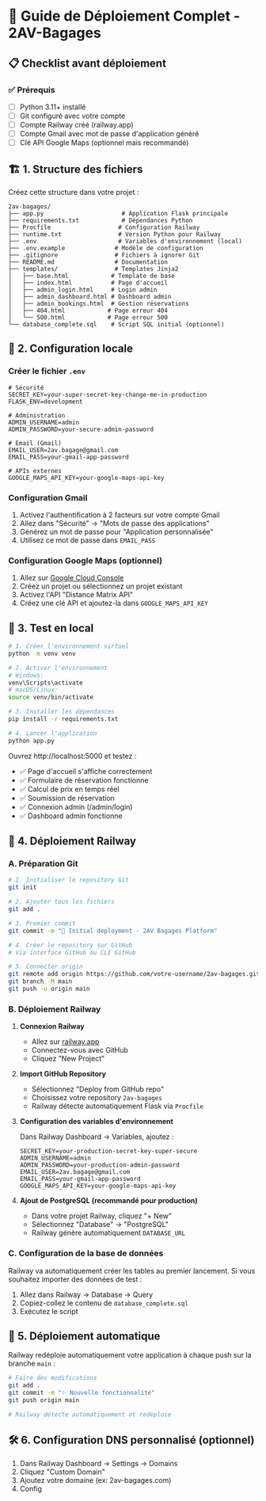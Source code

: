 # 🚀 Guide de Déploiement Complet - 2AV-Bagages

## 📋 Checklist avant déploiement

### ✅ Prérequis
- [ ] Python 3.11+ installé
- [ ] Git configuré avec votre compte
- [ ] Compte Railway créé (railway.app)
- [ ] Compte Gmail avec mot de passe d'application généré
- [ ] Clé API Google Maps (optionnel mais recommandé)

## 🏗️ 1. Structure des fichiers

Créez cette structure dans votre projet :

```
2av-bagages/
├── app.py                      # Application Flask principale
├── requirements.txt            # Dépendances Python
├── Procfile                   # Configuration Railway
├── runtime.txt                # Version Python pour Railway
├── .env                       # Variables d'environnement (local)
├── .env.example              # Modèle de configuration
├── .gitignore                # Fichiers à ignorer Git
├── README.md                 # Documentation
├── templates/                # Templates Jinja2
│   ├── base.html            # Template de base
│   ├── index.html           # Page d'accueil
│   ├── admin_login.html     # Login admin
│   ├── admin_dashboard.html # Dashboard admin
│   ├── admin_bookings.html  # Gestion réservations
│   ├── 404.html            # Page erreur 404
│   └── 500.html            # Page erreur 500
└── database_complete.sql    # Script SQL initial (optionnel)
```

## 🔧 2. Configuration locale

### Créer le fichier `.env`
```env
# Sécurité
SECRET_KEY=your-super-secret-key-change-me-in-production
FLASK_ENV=development

# Administration
ADMIN_USERNAME=admin
ADMIN_PASSWORD=your-secure-admin-password

# Email (Gmail)
EMAIL_USER=2av.bagage@gmail.com
EMAIL_PASS=your-gmail-app-password

# APIs externes
GOOGLE_MAPS_API_KEY=your-google-maps-api-key
```

### Configuration Gmail
1. Activez l'authentification à 2 facteurs sur votre compte Gmail
2. Allez dans "Sécurité" → "Mots de passe des applications"
3. Générez un mot de passe pour "Application personnalisée"
4. Utilisez ce mot de passe dans `EMAIL_PASS`

### Configuration Google Maps (optionnel)
1. Allez sur [Google Cloud Console](https://console.cloud.google.com)
2. Créez un projet ou sélectionnez un projet existant
3. Activez l'API "Distance Matrix API"
4. Créez une clé API et ajoutez-la dans `GOOGLE_MAPS_API_KEY`

## 🧪 3. Test en local

```bash
# 1. Créer l'environnement virtuel
python -m venv venv

# 2. Activer l'environnement
# Windows:
venv\Scripts\activate
# macOS/Linux:
source venv/bin/activate

# 3. Installer les dépendances
pip install -r requirements.txt

# 4. Lancer l'application
python app.py
```

Ouvrez http://localhost:5000 et testez :
- ✅ Page d'accueil s'affiche correctement
- ✅ Formulaire de réservation fonctionne
- ✅ Calcul de prix en temps réel
- ✅ Soumission de réservation
- ✅ Connexion admin (/admin/login)
- ✅ Dashboard admin fonctionne

## 🚀 4. Déploiement Railway

### A. Préparation Git
```bash
# 1. Initialiser le repository Git
git init

# 2. Ajouter tous les fichiers
git add .

# 3. Premier commit
git commit -m "🚀 Initial deployment - 2AV Bagages Platform"

# 4. Créer le repository sur GitHub
# Via interface GitHub ou CLI GitHub

# 5. Connecter origin
git remote add origin https://github.com/votre-username/2av-bagages.git
git branch -M main
git push -u origin main
```

### B. Déploiement Railway

1. **Connexion Railway**
   - Allez sur [railway.app](https://railway.app)
   - Connectez-vous avec GitHub
   - Cliquez "New Project"

2. **Import GitHub Repository**
   - Sélectionnez "Deploy from GitHub repo"
   - Choisissez votre repository `2av-bagages`
   - Railway détecte automatiquement Flask via `Procfile`

3. **Configuration des variables d'environnement**
   
   Dans Railway Dashboard → Variables, ajoutez :
   ```env
   SECRET_KEY=your-production-secret-key-super-secure
   ADMIN_USERNAME=admin
   ADMIN_PASSWORD=your-production-admin-password
   EMAIL_USER=2av.bagage@gmail.com
   EMAIL_PASS=your-gmail-app-password
   GOOGLE_MAPS_API_KEY=your-google-maps-api-key
   ```

4. **Ajout de PostgreSQL (recommandé pour production)**
   - Dans votre projet Railway, cliquez "+ New"
   - Sélectionnez "Database" → "PostgreSQL"
   - Railway génère automatiquement `DATABASE_URL`

### C. Configuration de la base de données

Railway va automatiquement créer les tables au premier lancement. Si vous souhaitez importer des données de test :

1. Allez dans Railway → Database → Query
2. Copiez-collez le contenu de `database_complete.sql`
3. Exécutez le script

## 🔄 5. Déploiement automatique

Railway redéploie automatiquement votre application à chaque push sur la branche `main` :

```bash
# Faire des modifications
git add .
git commit -m "✨ Nouvelle fonctionnalité"
git push origin main

# Railway détecte automatiquement et redéploie
```

## 🛠️ 6. Configuration DNS personnalisé (optionnel)

1. Dans Railway Dashboard → Settings → Domains
2. Cliquez "Custom Domain" 
3. Ajoutez votre domaine (ex: 2av-bagages.com)
4. Config